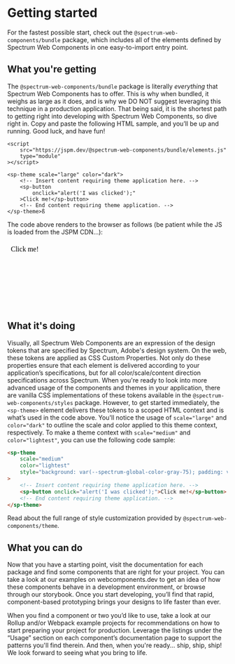 # Getting started

For the fastest possible start, check out the `@spectrum-web-components/bundle` package, which includes all of the elements defined by Spectrum Web Components in one easy-to-import entry point.

## What you're getting

The `@spectrum-web-components/bundle` package is literally _everything_ that Spectrum Web Components has to offer. This is why when bundled, <sp-link target="_blank" href="https://bundlephobia.com/result?p=@spectrum-web-components/bundle">it weighs as large as it does</sp-link>, and is why we DO NOT suggest leveraging this technique in a production application. That being said, it is the shortest path to getting right into developing with Spectrum Web Components, so dive right in. Copy and paste the following HTML sample, and you’ll be up and running. Good luck, and have fun!

```
<script
    src="https://jspm.dev/@spectrum-web-components/bundle/elements.js"
    type="module"
></script>

<sp-theme scale="large" color="dark">
    <!-- Insert content requiring theme application here. -->
    <sp-button
        onclick="alert('I was clicked');"
    >Click me!</sp-button>
    <!-- End content requiring theme application. -->
</sp-theme>ß
```

The code above renders to the browser as follows (be patient while the JS is loaded from the JSPM CDN...):

<style>iframe { width: 100%; border: none; background: var(--spectrum-global-color-gray-75); border-radius: 6px; }</style>

<iframe src="data:text/html;base64,PHNjcmlwdCBzcmM9Imh0dHBzOi8vanNwbS5kZXYvQHNwZWN0cnVtLXdlYi1jb21wb25lbnRzL2J1bmRsZS9lbGVtZW50cy5qcyIgdHlwZT0ibW9kdWxlIj48L3NjcmlwdD4NCg0KPHNwLXRoZW1lIHNjYWxlPSJsYXJnZSIgY29sb3I9ImRhcmsiPg0KICAgPHNwLWJ1dHRvbiBvbmNsaWNrPSJhbGVydCgnSSB3YXMgY2xpY2tlZCcpOyI+Q2xpY2sgbWUhPC9zcC1idXR0b24+DQo8L3NwLXRoZW1lPg=="></iframe>

## What it's doing

Visually, all Spectrum Web Components are an expression of the design tokens that are specified by Spectrum, Adobe's design system. On the web, these tokens are applied as CSS Custom Properties. Not only do these properties ensure that each element is delivered according to your application’s specifications, but for all color/scale/content direction specifications across Spectrum.
When you're ready to look into more advanced usage of the components and themes in your application, there are vanilla CSS implementations of these tokens available in the `@spectrum-web-components/styles` package. However, to get started immediately, the `<sp-theme>` element delivers these tokens to a scoped HTML context and is what’s used in the code above. You'll notice the usage of `scale="large"` and `color="dark"` to outline the scale and color applied to this theme context, respectively. To make a theme context with `scale="medium"` and `color="lightest"`, you can use the following code sample:

```html
<sp-theme
    scale="medium"
    color="lightest"
    style="background: var(--spectrum-global-color-gray-75); padding: var(--spectrum-global-dimension-size-400);"
>
    <!-- Insert content requiring theme application here. -->
    <sp-button onclick="alert('I was clicked');">Click me!</sp-button>
    <!-- End content requiring theme application. -->
</sp-theme>
```

<sp-link href="components/theme">Read about the full range of style customization provided by `@spectrum-web-components/theme`.</sp-link>

## What you can do

Now that you have a starting point, visit the documentation for each package and find some components that are right for your project. You can take a look at our examples on webcomponents.dev to get an idea of how these components behave in a development environment, or browse through our <sp-link href="https://opensource.adobe.com/spectrum-web-components/storybook/" target="_blank">storybook</sp-link>. Once you start developing, you’ll find that rapid, component-based prototyping brings your designs to life faster than ever.

When you find a component or two you’d like to use, take a look at our <sp-link href="https://github.com/adobe/spectrum-web-components/tree/main/projects/example-project-rollup" target="_blank">Rollup</sp-link> and/or <sp-link href="https://github.com/adobe/spectrum-web-components/tree/main/projects/example-project-webpack" target="_blank">Webpack</sp-link> example projects for recommendations on how to start preparing your project for production. Leverage the listings under the “Usage” section on each component’s documentation page to support the patterns you'll find therein. And then, when you're ready... ship, ship, ship! We look forward to seeing what you bring to life.
